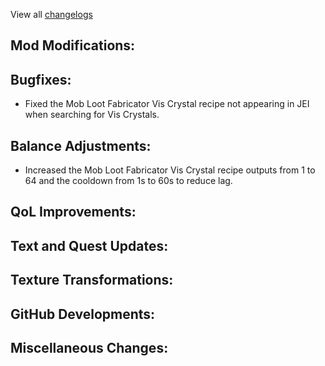 
View all [changelogs](https://github.com/Divine-Journey-2/Divine-Journey-2/tree/main/changelog)

## Mod Modifications:



## Bugfixes:

- Fixed the Mob Loot Fabricator Vis Crystal recipe not appearing in JEI when searching for Vis Crystals.

## Balance Adjustments:

- Increased the Mob Loot Fabricator Vis Crystal recipe outputs from 1 to 64 and the cooldown from 1s to 60s to reduce lag.

## QoL Improvements:



## Text and Quest Updates:



## Texture Transformations:



## GitHub Developments:



## Miscellaneous Changes:
